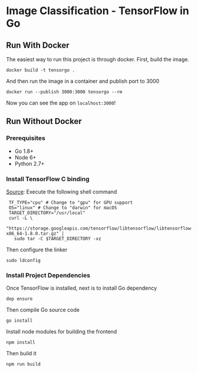 # Image Classification - TensorFlow in Go
## Run With Docker
The easiest way to run this project is through docker. First, build the image.
```
docker build -t tensorgo .
```

And then run the image in a container and publish port to 3000
```
docker run --publish 3000:3000 tensorgo --rm
```

Now you can see the app on `localhost:3000`!

## Run Without Docker
### Prerequisites
* Go 1.8+
* Node 6+
* Python 2.7+

### Install TensorFlow C binding
[Source](https://www.tensorflow.org/install/install_c): Execute the following shell command
```
 TF_TYPE="cpu" # Change to "gpu" for GPU support
 OS="linux" # Change to "darwin" for macOS
 TARGET_DIRECTORY="/usr/local"
 curl -L \
   "https://storage.googleapis.com/tensorflow/libtensorflow/libtensorflow-${TF_TYPE}-${OS}-x86_64-1.8.0.tar.gz" |
   sudo tar -C $TARGET_DIRECTORY -xz
```

Then configure the linker
```
sudo ldconfig
```

### Install Project Dependencies
Once TensorFlow is installed, next is to install Go dependency
```
dep ensure
```

Then compile Go source code
```
go install
```

Install node modules for building the frontend
```
npm install
```

Then build it
```
npm run build
```

